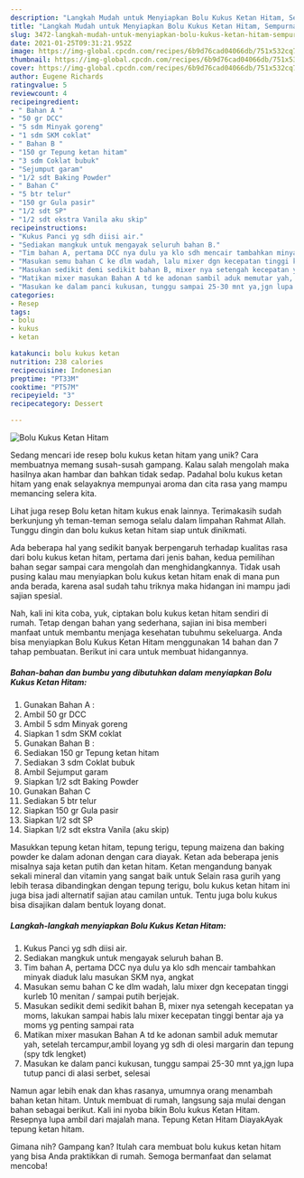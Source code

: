 ```yaml
---
description: "Langkah Mudah untuk Menyiapkan Bolu Kukus Ketan Hitam, Sempurna"
title: "Langkah Mudah untuk Menyiapkan Bolu Kukus Ketan Hitam, Sempurna"
slug: 3472-langkah-mudah-untuk-menyiapkan-bolu-kukus-ketan-hitam-sempurna
date: 2021-01-25T09:31:21.952Z
image: https://img-global.cpcdn.com/recipes/6b9d76cad04066db/751x532cq70/bolu-kukus-ketan-hitam-foto-resep-utama.jpg
thumbnail: https://img-global.cpcdn.com/recipes/6b9d76cad04066db/751x532cq70/bolu-kukus-ketan-hitam-foto-resep-utama.jpg
cover: https://img-global.cpcdn.com/recipes/6b9d76cad04066db/751x532cq70/bolu-kukus-ketan-hitam-foto-resep-utama.jpg
author: Eugene Richards
ratingvalue: 5
reviewcount: 4
recipeingredient:
- " Bahan A "
- "50 gr DCC"
- "5 sdm Minyak goreng"
- "1 sdm SKM coklat"
- " Bahan B "
- "150 gr Tepung ketan hitam"
- "3 sdm Coklat bubuk"
- "Sejumput garam"
- "1/2 sdt Baking Powder"
- " Bahan C"
- "5 btr telur"
- "150 gr Gula pasir"
- "1/2 sdt SP"
- "1/2 sdt ekstra Vanila aku skip"
recipeinstructions:
- "Kukus Panci yg sdh diisi air."
- "Sediakan mangkuk untuk mengayak seluruh bahan B."
- "Tim bahan A, pertama DCC nya dulu ya klo sdh mencair tambahkan minyak diaduk lalu masukan SKM nya, angkat"
- "Masukan semu bahan C ke dlm wadah, lalu mixer dgn kecepatan tinggi kurleb 10 menitan / sampai putih berjejak."
- "Masukan sedikit demi sedikit bahan B, mixer nya setengah kecepatan ya moms, lakukan sampai habis lalu mixer kecepatan tinggi bentar aja ya moms yg penting sampai rata"
- "Matikan mixer masukan Bahan A td ke adonan sambil aduk memutar yah, setelah tercampur,ambil loyang yg sdh di olesi margarin dan tepung (spy tdk lengket)"
- "Masukan ke dalam panci kukusan, tunggu sampai 25-30 mnt ya,jgn lupa tutup panci di alasi serbet, selesai"
categories:
- Resep
tags:
- bolu
- kukus
- ketan

katakunci: bolu kukus ketan 
nutrition: 238 calories
recipecuisine: Indonesian
preptime: "PT33M"
cooktime: "PT57M"
recipeyield: "3"
recipecategory: Dessert

---
```



![Bolu Kukus Ketan Hitam](https://img-global.cpcdn.com/recipes/6b9d76cad04066db/751x532cq70/bolu-kukus-ketan-hitam-foto-resep-utama.jpg)

Sedang mencari ide resep bolu kukus ketan hitam yang unik? Cara membuatnya memang susah-susah gampang. Kalau salah mengolah maka hasilnya akan hambar dan bahkan tidak sedap. Padahal bolu kukus ketan hitam yang enak selayaknya mempunyai aroma dan cita rasa yang mampu memancing selera kita.

Lihat juga resep Bolu ketan hitam kukus enak lainnya. Terimakasih sudah berkunjung yh teman-teman semoga selalu dalam limpahan Rahmat Allah. Tunggu dingin dan bolu kukus ketan hitam siap untuk dinikmati.

Ada beberapa hal yang sedikit banyak berpengaruh terhadap kualitas rasa dari bolu kukus ketan hitam, pertama dari jenis bahan, kedua pemilihan bahan segar sampai cara mengolah dan menghidangkannya. Tidak usah pusing kalau mau menyiapkan bolu kukus ketan hitam enak di mana pun anda berada, karena asal sudah tahu triknya maka hidangan ini mampu jadi sajian spesial.


Nah, kali ini kita coba, yuk, ciptakan bolu kukus ketan hitam sendiri di rumah. Tetap dengan bahan yang sederhana, sajian ini bisa memberi manfaat untuk membantu menjaga kesehatan tubuhmu sekeluarga. Anda bisa menyiapkan Bolu Kukus Ketan Hitam menggunakan 14 bahan dan 7 tahap pembuatan. Berikut ini cara untuk membuat hidangannya.

<!--inarticleads1-->

##### Bahan-bahan dan bumbu yang dibutuhkan dalam menyiapkan Bolu Kukus Ketan Hitam:

1. Gunakan  Bahan A :
1. Ambil 50 gr DCC
1. Ambil 5 sdm Minyak goreng
1. Siapkan 1 sdm SKM coklat
1. Gunakan  Bahan B :
1. Sediakan 150 gr Tepung ketan hitam
1. Sediakan 3 sdm Coklat bubuk
1. Ambil Sejumput garam
1. Siapkan 1/2 sdt Baking Powder
1. Gunakan  Bahan C
1. Sediakan 5 btr telur
1. Siapkan 150 gr Gula pasir
1. Siapkan 1/2 sdt SP
1. Siapkan 1/2 sdt ekstra Vanila (aku skip)


Masukkan tepung ketan hitam, tepung terigu, tepung maizena dan baking powder ke dalam adonan dengan cara diayak. Ketan ada beberapa jenis misalnya saja ketan putih dan ketan hitam. Ketan mengandung banyak sekali mineral dan vitamin yang sangat baik untuk Selain rasa gurih yang lebih terasa dibandingkan dengan tepung terigu, bolu kukus ketan hitam ini juga bisa jadi alternatif sajian atau camilan untuk. Tentu juga bolu kukus bisa disajikan dalam bentuk loyang donat. 

<!--inarticleads2-->

##### Langkah-langkah menyiapkan Bolu Kukus Ketan Hitam:

1. Kukus Panci yg sdh diisi air.
1. Sediakan mangkuk untuk mengayak seluruh bahan B.
1. Tim bahan A, pertama DCC nya dulu ya klo sdh mencair tambahkan minyak diaduk lalu masukan SKM nya, angkat
1. Masukan semu bahan C ke dlm wadah, lalu mixer dgn kecepatan tinggi kurleb 10 menitan / sampai putih berjejak.
1. Masukan sedikit demi sedikit bahan B, mixer nya setengah kecepatan ya moms, lakukan sampai habis lalu mixer kecepatan tinggi bentar aja ya moms yg penting sampai rata
1. Matikan mixer masukan Bahan A td ke adonan sambil aduk memutar yah, setelah tercampur,ambil loyang yg sdh di olesi margarin dan tepung (spy tdk lengket)
1. Masukan ke dalam panci kukusan, tunggu sampai 25-30 mnt ya,jgn lupa tutup panci di alasi serbet, selesai


Namun agar lebih enak dan khas rasanya, umumnya orang menambah bahan ketan hitam. Untuk membuat di rumah, langsung saja mulai dengan bahan sebagai berikut. Kali ini nyoba bikin Bolu kukus Ketan Hitam. Resepnya lupa ambil dari majalah mana. Tepung Ketan Hitam DiayakAyak tepung ketan hitam. 

Gimana nih? Gampang kan? Itulah cara membuat bolu kukus ketan hitam yang bisa Anda praktikkan di rumah. Semoga bermanfaat dan selamat mencoba!
